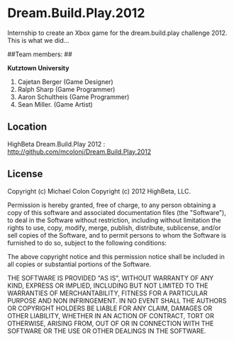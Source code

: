 Dream.Build.Play.2012
=====================

Internship to create an Xbox game for the dream.build.play challenge 2012. This is what we did...

##Team members: ##

**Kutztown University**

1. Cajetan Berger (Game Designer)
2. Ralph Sharp  (Game Programmer)
3. Aaron Schultheis (Game Programmer)
4. Sean Miller.   (Game Artist)


## Location ##

HighBeta Dream.Build.Play 2012 : 
http://github.com/mcolonj/Dream.Build.Play.2012

## License ##

Copyright (c) Michael Colon
Copyright (c) 2012 HighBeta, LLC.

Permission is hereby granted, free of charge, to any person obtaining a copy of this software and associated documentation files (the "Software"), to deal in the Software without restriction, including without limitation the rights to use, copy, modify, merge, publish, distribute, sublicense, and/or sell copies of the Software, and to permit persons to whom the Software is furnished to do so, subject to the following conditions:

The above copyright notice and this permission notice shall be included in
all copies or substantial portions of the Software.

THE SOFTWARE IS PROVIDED "AS IS", WITHOUT WARRANTY OF ANY KIND, EXPRESS OR IMPLIED, INCLUDING BUT NOT LIMITED TO THE WARRANTIES OF MERCHANTABILITY, FITNESS FOR A PARTICULAR PURPOSE AND NON INFRINGEMENT. IN NO EVENT SHALL THE AUTHORS OR COPYRIGHT HOLDERS BE LIABLE FOR ANY CLAIM, DAMAGES OR OTHER LIABILITY, WHETHER IN AN ACTION OF CONTRACT, TORT OR OTHERWISE, ARISING FROM, OUT OF OR IN CONNECTION WITH THE SOFTWARE OR THE USE OR OTHER DEALINGS IN THE SOFTWARE.
